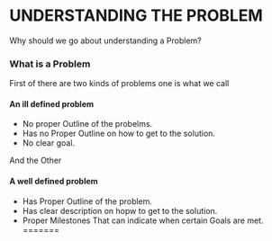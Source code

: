 # UNDERSTANDING THE PROBLEM
Why should we go about understanding a Problem? 

### What is a Problem
  First of there are two kinds of problems one is what we call 
  
  #### An ill defined problem 
   - No proper Outline of the probelms.
   - Has no Proper Outline on how to get to the solution.
   - No clear goal.

And the Other 

  #### A well defined problem 
   - Has Proper Outline of the problem.
   - Has clear description on hopw to get to the solution.
   - Proper Milestones That can indicate when certain Goals are met.
=======





